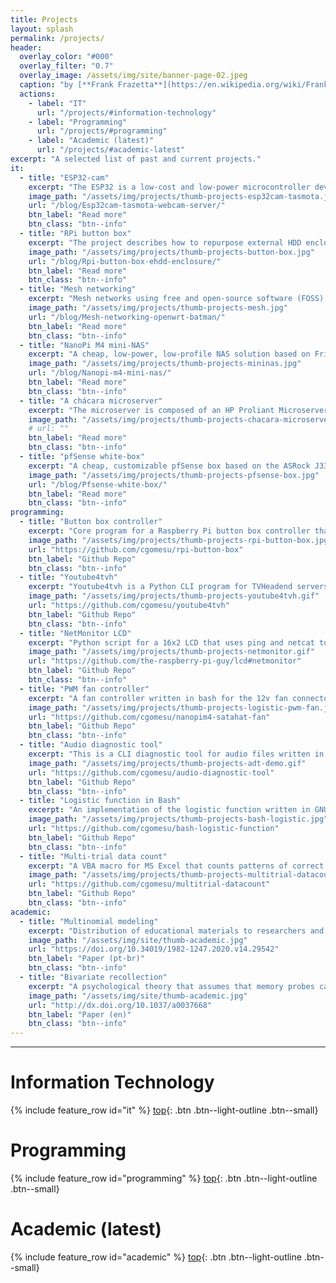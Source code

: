 ```yaml
---
title: Projects
layout: splash
permalink: /projects/
header:
  overlay_color: "#000"
  overlay_filter: "0.7"
  overlay_image: /assets/img/site/banner-page-02.jpeg
  caption: "by [**Frank Frazetta**](https://en.wikipedia.org/wiki/Frank_Frazetta)"
  actions:
    - label: "IT"
      url: "/projects/#information-technology"
    - label: "Programming"
      url: "/projects/#programming"
    - label: "Academic (latest)"
      url: "/projects/#academic-latest"
excerpt: "A selected list of past and current projects."
it:
  - title: "ESP32-cam"
    excerpt: "The ESP32 is a low-cost and low-power microcontroller developed by Espressif. This project describes how to flash the Tasmota32 webcam server (beta) firmware onto the ESP32-cam module with onboard Wi-Fi. The Tasmota32 firmware can be used as an alternative to the Espressif CamWebServer Arduino sketch for users looking for more options to monitor and control an ESP32-cam remotely or to integrate into an existing home automation server via HTTP requests or MQTT."
    image_path: "/assets/img/projects/thumb-projects-esp32cam-tasmota.jpg"
    url: "/blog/Esp32cam-tasmota-webcam-server/"
    btn_label: "Read more"
    btn_class: "btn--info"
  - title: "RPi button box"
    excerpt: "The project describes how to repurpose external HDD enclosures into button boxes for the Raspberry Pi and similar single board computers.  It includes the development of a button box controller, wiring schematics, how-tos, and list of hardware and software components."
    image_path: "/assets/img/projects/thumb-projects-button-box.jpg"
    url: "/blog/Rpi-button-box-ehdd-enclosure/"
    btn_label: "Read more"
    btn_class: "btn--info"
  - title: "Mesh networking"
    excerpt: "Mesh networks using free and open-source software (FOSS) and common hardware.  The project is based on OpenWrt and uses the layer-2 implementation of the Better Approach to Mobile Adhoc Networking (B.A.T.M.A.N.), called batman-adv, to route packets over multiple mesh topologies."
    image_path: "/assets/img/projects/thumb-projects-mesh.jpg"
    url: "/blog/Mesh-networking-openwrt-batman/"
    btn_label: "Read more"
    btn_class: "btn--info"
  - title: "NanoPi M4 mini-NAS"
    excerpt: "A cheap, low-power, low-profile NAS solution based on FriendlyArm's NanoPi M4 SBC. It has a SATA hat that is connected to the board via PCI-e, allowing up to four HDDs to be connected to the NAS via standard SATA III interface."
    image_path: "/assets/img/projects/thumb-projects-mininas.jpg"
    url: "/blog/Nanopi-m4-mini-nas/"
    btn_label: "Read more"
    btn_class: "btn--info"
  - title: "A chácara microserver"
    excerpt: "The microserver is composed of an HP Proliant Microserver Gen8 running Openmediavault and a Dell Optiplex 3060 micro running Proxmox. Both machines are used mostly for security-related things (surveillance cameras, location tracking) and Plex and Plex-related programs (PMS, Tautulli, Sonarr, Radarr, etc.). Other uses have to do with a universal desktop folder (Syncthing) and data analysis (R server)."
    image_path: "/assets/img/projects/thumb-projects-chacara-microserver.jpg"
    # url: ""
    btn_label: "Read more"
    btn_class: "btn--info"
  - title: "pfSense white-box"
    excerpt: "A cheap, customizable pfSense box based on the ASRock J3355b-itx mobo. It features an Intel dual-core processor capable of running IPS/IDS software, multiple VPNs, and more. A passively cooled, low-power, and low-profile firewall that fits the demands of most home users."
    image_path: "/assets/img/projects/thumb-projects-pfsense-box.jpg"
    url: "/blog/Pfsense-white-box/"
    btn_label: "Read more"
    btn_class: "btn--info"
programming:
  - title: "Button box controller"
    excerpt: "Core program for a Raspberry Pi button box controller that uses the gpiozero Python library."
    image_path: "/assets/img/projects/thumb-projects-rpi-button-box.jpg"
    url: "https://github.com/cgomesu/rpi-button-box"
    btn_label: "Github Repo"
    btn_class: "btn--info"
  - title: "Youtube4tvh"
    excerpt: "Youtube4tvh is a Python CLI program for TVHeadend servers that uses either the Youtube API or a custom-built web content parser to find live-streams and create (or update) m3u playlists. The m3u file follows IPTV conventions that allow a TVH server to automatically create an IPTV network with them, and each stream is piped into TVH via a Streamlink shell script."
    image_path: "/assets/img/projects/thumb-projects-youtube4tvh.gif"
    url: "https://github.com/cgomesu/youtube4tvh"
    btn_label: "Github Repo"
    btn_class: "btn--info"
  - title: "NetMonitor LCD"
    excerpt: "Python script for a 16x2 LCD that uses ping and netcat to monitor the network status of hosts and services, respectively."
    image_path: "/assets/img/projects/thumb-projects-netmonitor.gif"
    url: "https://github.com/the-raspberry-pi-guy/lcd#netmonitor"
    btn_label: "Github Repo"
    btn_class: "btn--info"
  - title: "PWM fan controller"
    excerpt: "A fan controller written in bash for the 12v fan connector of the NanoPi M4 SATA hat. By default, the script uses a bounded logistic model with a moving mid-point (based on the distance between the average temperature over time and a critical temperature threshold) to set the fan speed dynamically."
    image_path: "/assets/img/projects/thumb-projects-logistic-pwm-fan.jpg"
    url: "https://github.com/cgomesu/nanopim4-satahat-fan"
    btn_label: "Github Repo"
    btn_class: "btn--info"
  - title: "Audio diagnostic tool"
    excerpt: "This is a CLI diagnostic tool for audio files written in GNU Bash that extends my previous bash-flac-diag tool to mp3 and other audio formats. In brief, it tests a single or multiple audio files and generates logs with good files (no errors found) and bad ones (at least one error found). Tests are performed by codec-specific tools. There are two post-processing modes for bad files: fix or delete."
    image_path: "/assets/img/projects/thumb-projects-adt-demo.gif"
    url: "https://github.com/cgomesu/audio-diagnostic-tool"
    btn_label: "Github Repo"
    btn_class: "btn--info"
  - title: "Logistic function in Bash"
    excerpt: "An implementation of the logistic function written in GNU bash and GNU basic calculator (bc)."
    image_path: "/assets/img/projects/thumb-projects-bash-logistic.jpg"
    url: "https://github.com/cgomesu/bash-logistic-function"
    btn_label: "Github Repo"
    btn_class: "btn--info"    
  - title: "Multi-trial data count"
    excerpt: "A VBA macro for MS Excel that counts patterns of correct responses (C) and errors (E) across multiple trials (e.g., CCC, CCE, CEC, ..., EEE). It was initially developed as a tool to help with the data analysis of multi-trial memory experiments in which subjects provide boolean-type responses (yes/no, correct/error) for multiple items across multiple tests. In such designs, each item generates a pattern of C-E responses across tests. This VBA macro counts all such patterns across subjects and items."
    image_path: "/assets/img/projects/thumb-projects-multitrial-datacount.jpg"
    url: "https://github.com/cgomesu/multitrial-datacount"
    btn_label: "Github Repo"
    btn_class: "btn--info"
academic:
  - title: "Multinomial modeling"
    excerpt: "Distribution of educational materials to researchers and students about the use of multinomial modeling in psychological research."
    image_path: "/assets/img/site/thumb-academic.jpg"
    url: "https://doi.org/10.34019/1982-1247.2020.v14.29542"
    btn_label: "Paper (pt-br)"
    btn_class: "btn--info"
  - title: "Bivariate recollection"
    excerpt: "A psychological theory that assumes that memory probes can provoke conscious awareness of either target items (target recollection) or their context (context recollection) or both."
    image_path: "/assets/img/site/thumb-academic.jpg"
    url: "http://dx.doi.org/10.1037/a0037668"
    btn_label: "Paper (en)"
    btn_class: "btn--info"
---
```

***

# Information Technology

{% include feature_row id="it" %}
[top](#){: .btn .btn--light-outline .btn--small}

# Programming

{% include feature_row id="programming" %}
[top](#){: .btn .btn--light-outline .btn--small}

# Academic (latest)

{% include feature_row id="academic" %}
[top](#){: .btn .btn--light-outline .btn--small}
